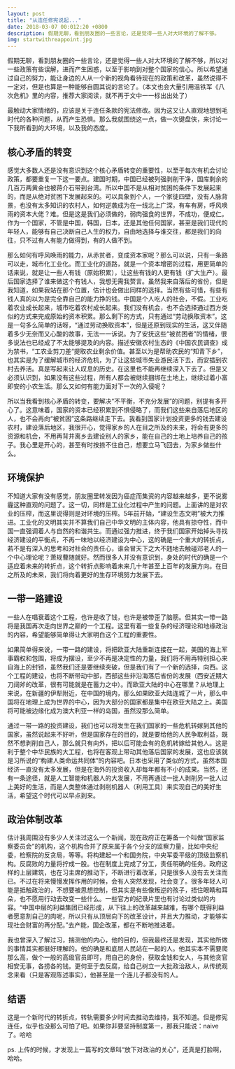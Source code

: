 ```yaml
---
layout: post
title: "从连任修宪说起..."
date: 2018-03-07 00:012:20 +0800
description: 假期无聊，看到朋友圈的一些言论，还是觉得一些人对大环境的了解不够。
img: startwithreappoint.jpg
---
```


假期无聊，看到朋友圈的一些言论，还是觉得一些人对大环境的了解不够，所以对一些政策有些误解，进而产生困惑，以至于影响到对整个国家的信心。所以希望通过自己的努力，能让身边的人从一个新的视角看待现在的政策和改革，虽然说得不一定对，但是也算是一种能够自圆其说的言论了。（本文也会大量引用温铁军《八次危机》里的内容，推荐大家阅读，就不再于文中一一标出出处了）

最触动大家情绪的，应该是关于连任条款的宪法修改。因为这又让人直观地想到毛时代的各种问题，从而产生恐惧。那么我就围绕这一点，做一次键盘侠，来讨论一下我所看到的大环境，以及我的态度。

## 核心矛盾的转变
感觉大多数人还是没有意识到这个核心矛盾转变的重要性，以至于每次有机会讨论政策，都要重复一下这一要点。建国时期，中国已经被列强剥削干净，国库剩余的几百万两黄金也被蒋介石带到台湾。所以中国不是从相对贫困的条件下发展起来的，而是从绝对贫困下发展起来的。可以具象到个人，一个家徒四壁，没有人脉背景，也没有太多知识的农村人，如何逆袭成为在一线北上广深，有车有房，呼风唤雨的资本大佬？难。但是这是我们必须做的，弱肉强食的世界，不成功，便成仁。作为一个国家，不管是中国，韩国，日本，还是其他任何国家，甚至是我们现代的年轻人，能够有自己决断自己人生的权力，自由地选择与谁交往，都是我们的向往，只不过有人有能力做得到，有的人做不到。

那么如何有呼风唤雨的能力，从赤贫者，变成资本家呢？那么可以说，只有一条路可以走，城市化工业化。而工业化的道路，就是一个资本增密的过程，用更简单的话来说，就是让一些人有钱（原始积累），让这些有钱的人更有钱（扩大生产）。最后国家选择了谁来做这个有钱人，我想无需我赘言。虽然我来自落后的省份，但是我知道，如果我站在那个位置，估计也会做出同样的选择。当然有些可惜，有些有钱人真的以为是完全靠自己的能力挣的钱。中国是个人吃人的社会，不假。工业吃着农业成长起来，城市吃着农村成长起来。我们没有机会，也不会选择通过西方类似的方式来完成原始的资本积累。那么剩下的方式，只有通过“劳动换取资本”。这是一句多么简单的话呀，“通过劳动换取资本”，但是还原到现实的生活，这又伴随着多少无奈而又心酸的故事，无法一一诉说。为了安抚这些“被贫困者”的情绪，很多说法也已经成了不太能够提及的内容。描述安徽农村生态的《中国农民调查》成为禁书，“工农业剪刀差“提取农业剩余价值。甚至以为是帮助农民的“知青下乡”，也其实是为了缓解城市的经济危机，为了让这些城市失业游民活下去，而安插到农村去养活。真是写起来让人叹息的历史。在这里也不能再继续深入下去了。但是又必须认识到，如果没有这些过程，所有人都会被继续捆绑在土地上，继续过着小富即安的小农生活。那么又如何有能力面对下一次的入侵呢？
    
所以当我看到核心矛盾的转变，要解决“不平衡，不充分发展”的问题，别提有多开心了。这意味着，国家的资本已经积累到不惧侵略了，而我们这些来自落后地区的人，也不会再向“被贫困”这条路继续走下去。我看到国家计划投资更多的钱去建设农村，建设落后地区，我很开心，觉得家乡的人在目之所及的未来，将会有更多的资源和机会，不用再背井离乡去建设别人的家乡，能在自己的土地上培养自己的孩子。我心里是开心的，甚至有时按捺不住自己，想要立马飞回去，为家乡做些什么。

## 环境保护
   
不知道大家有没有感觉，朋友圈里转发因为癌症而集资的内容越来越多，更不说雾霾这种直观的问题了。这一切，同样是工业化过程中产生的问题。上面讲的是对农业的压榨，而这里说得则是对环境的压榨。5年前开始，“建设生态文明”被大力推进。工业化的文明其实并不算我们自己中华文明的主体内容，他具有掠夺性，而中国一直强调着人与自然的和谐共生。而通过强力推进，终于我们国家开始掉头寻找经济建设的平衡点，不再一味地以经济建设为中心，这的确是一个重大的转折点，若不是有深入的思考和对社会的责任心，谁会冒天下之大不韪地去触碰邓老人的一个中心理论呢？萧规曹随就好。然而很多人并没有意识到，身处的时代的确是一个适应着未来的转折点，这个转折点影响着未来几十年甚至上百年的发展方向。在目之所及的未来，我们将向着更好的生存环境努力发展下去。

## 一带一路建设
   
一些人在唱衰着这个工程，也许是收了钱，也许是被带歪了脑筋。但其实一带一路将是我国再次走向世界之巅的一个工程。这里有着一些复杂的经济理论和地缘政治的内容，希望能够简单得让大家明白这个工程的重要性。

如果简单得来说，一带一路的建设，将把欧亚大陆重新连接在一起，美国的海上军事霸权和包围，将成为摆设，至少不再是决定性的力量，我们将不用再特别担心来自海上的封锁，虽然我们还是要继续突破，但是我们有了一个新的选择，向西。这个工程的建设，也将不断带动中部，西部这些非沿海落后省份的发展（西安近期大刀阔斧的改革，很有可能就是在蓄力之中）。而欧亚大陆的中心在哪里？从地理上来说，在新疆的伊犁附近，在中国的境内，那么如果欧亚大陆连城了一片，那么中国将在地理上成为世界的中心，因为大部分的国家都是集中在欧亚大陆之上。美国将可能被边缘化成为澳大利亚一样的岛国，虽然没那么简单。

通过一带一路的投资建设，我们也可以将发生在我们国家的一些危机转嫁到其他的国家，虽然说起来不好听，但是国家存在的目的，就是要给他的人民争取利益，既然不想剥削自己人，那么就只有向外，把以后可能会有的危机转嫁给其他人。这是利于整个中华民族的大工程，也将在客观上带动其他落后国家的发展，这也应该就是习所说的“构建人类命运共同体”的内容吧。日本也采用了类似的方式，虽然本国经济一直没有太多发展，但是在海外的投资收入却每年都有不小的成果。当然，还有一条途径，就是人工智能和机器人的大发展，不用再通过一批人剥削另一批人过上美好的生活，而是人类整体通过剥削机器人（利用工具）来实现自己的美好生活，希望这个时代可以早点到来。

## 政治体制改革
   
估计我周围没有多少人关注过这么一个新闻，现在政府正在筹备一个叫做“国家监察委员会”的机构，这个机构合并了原来属于各个分支的监察力量，比如中央纪委，检察院的反贪局，等等。将构建起一个和国务院，中央军委平级的顶级监察机构。反腐败的力量将拧成一股。也在制度上完成了分工，责任明确的任务。政府这样的上层建筑，也在习主席的推动下，不断进行着改革，只是很多人没有去关注而已。不过在将来慢慢发挥作用的时候，会有人突然发现，社会变了。很多年轻人可能是抵触政治的，不想要被思想控制，但其实是有些像叛逆的孩子，捂住眼睛和耳朵，也不愿用行动去改变一些什么。一些官方的纪录片里也有讨论过类似的内容。“中国中层的利益集团已经形成，从下往上的改革越来越难，有哪个既得利益者愿意割自己的肉呢，所以只有从顶层向下的改革设计，并且大力推动，才能够实现社会财富的再分配。”去产能，国企改革，都在不断地推进着。

我也曾深入了解过习，揣测他的内心，他的目的，但我最终还是发现，其实他所做的事情其实都挺好理解的。他的确是和底层人民站在一起的人。他其实本不需要爬那么高，做个一般的高级官员即可，用自己的身份，获取金钱和女人，与其他贪官相安无事，各捞各的钱。更何至于去反腐，给自己树立一大批政治敌人，从传统观念来看（只是客观陈述事实），他甚至是一个连儿子都没有的人。


## 结语
这是一个新时代的转折点，转轨需要多少时间去推动去维持，我不知道。但是修宪连任，似乎也没那么可怕了吧。如果你非要坚持制度第一，那我只能说：naive了。哈哈

ps. 上传的时候，才发现上一篇写的文章叫“放下对政治的关心”，还真是打脸啊，哈哈。